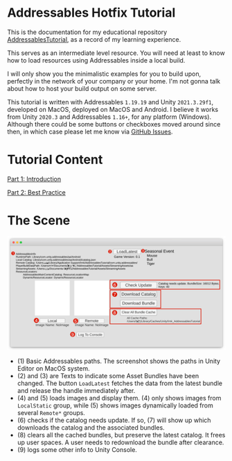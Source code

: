 # Addressables Hotfix Tutorial

This is the documentation for my educational repository [AddressablesTutorial](https://github.com/Odaimoko/AddressablesTutorial), as a record of my learning experience.

This serves as an intermediate level resource. You will need at least to know how to load resources using Addressables inside a local build.

I will only show you the minimalistic examples for you to build upon, perfectly in the network of your company or your home. I'm not gonna talk about how to host your build output on some server.

This tutorial is written with Addressables `1.19.19` and Unity `2021.3.29f1`, developed on MacOS, deployed on MacOS and Android. I believe it works from Unity `2020.3` and Addressables `1.16+`, for any platform (Windows). Although there could be some buttons or checkboxes moved around since then, in which case please let me know via [GitHub Issues](https://github.com/Odaimoko/AddressablesTutorial/issues).

# Tutorial Content
[Part 1: Introduction](https://imoko.cc/blog/imk/AddressablesTutorial/Addressables-Introduction)

[Part 2: Best Practice](
https://imoko.cc/blog/imk/AddressablesTutorial/Addressables-Best-Practice)

# The Scene
![img.png](./readme_assets/Pasted%20image%2020240306204900.png)
- (1) Basic Addressables paths. The screenshot shows the paths in Unity Editor on MacOS system.
- (2) and (3) are Texts to indicate some Asset Bundles have been changed. The button `LoadLatest` fetches the data from the latest bundle and release the handle immediately after.
- (4) and (5) loads images and display them. (4) only shows images from `LocalStatic` group, while (5) shows images dynamically loaded from several `Remote*` groups.
- (6) checks if the catalog needs update. If so, (7) will show up which downloads the catalog and the associated bundles.
- (8) clears all the cached bundles, but preserve the latest catalog. It frees up user spaces. A user needs to redownload the bundle after clearance.
- (9) logs some other info to Unity Console.